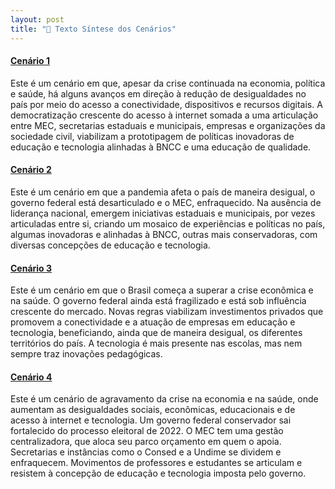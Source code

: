 ```yaml
---
layout: post
title: "📄 Texto Síntese dos Cenários"
---
```



#### [Cenário 1](https://cenarios-de-futuro.fundacaolemann.vercel.app/2020/08/25/completo-c1.html)


Este é um cenário em que, apesar da crise continuada na economia, política e saúde, há alguns avanços em direção à redução de desigualdades no país por meio do acesso a conectividade, dispositivos e recursos digitais. A democratização crescente do acesso à internet somada a uma articulação entre MEC, secretarias estaduais e municipais, empresas e organizações da sociedade civil, viabilizam a prototipagem de políticas inovadoras de educação e tecnologia alinhadas à BNCC e uma educação de qualidade.  


#### [Cenário 2](https://cenarios-de-futuro.fundacaolemann.vercel.app/2020/08/24/completo-c2.html)


Este é um cenário em que a pandemia afeta o país de maneira desigual, o governo federal está desarticulado e o MEC, enfraquecido. Na ausência de liderança nacional, emergem iniciativas estaduais e municipais, por vezes articuladas entre si, criando um mosaico de experiências e políticas no país, algumas inovadoras e alinhadas à BNCC, outras mais conservadoras, com diversas concepções de educação e tecnologia. 

#### [Cenário 3](https://cenarios-de-futuro.fundacaolemann.vercel.app/2020/08/23/completo-c3.html)


Este é um cenário em que o Brasil começa a superar a crise econômica e na saúde. O governo federal ainda está fragilizado e está sob influência crescente do mercado. Novas regras viabilizam investimentos privados que promovem a conectividade e a atuação de empresas em educação e tecnologia, beneficiando, ainda que de maneira desigual, os diferentes territórios do país. A tecnologia é mais presente nas escolas, mas nem sempre traz inovações pedagógicas.


#### [Cenário 4](https://cenarios-de-futuro.fundacaolemann.vercel.app/2020/08/22/completo-c4.html)


Este é um cenário de agravamento da crise na economia e na saúde, onde aumentam as desigualdades sociais, econômicas, educacionais e de acesso à internet e tecnologia. Um governo federal conservador sai fortalecido do processo eleitoral de 2022. O MEC tem uma gestão centralizadora, que aloca seu parco orçamento em quem o apoia. Secretarias e instâncias como o Consed e a Undime se dividem e enfraquecem. Movimentos de professores e estudantes se articulam e resistem à concepção de educação e tecnologia imposta pelo governo.




